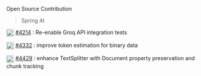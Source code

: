 Open Source Contribution

> Spring AI

<img src="https://github.com/user-attachments/assets/8d59859a-84c9-4af2-9125-128badaf1477" width="20" height="20" style="vertical-align:middle;" /> [#4214](https://github.com/spring-projects/spring-ai/pull/4214) : Re-enable Groq API integration tests

<img src="https://github.com/user-attachments/assets/8d59859a-84c9-4af2-9125-128badaf1477" width="20" height="20" style="vertical-align:middle;" /> [#4332](https://github.com/spring-projects/spring-ai/pull/4332)
: improve token estimation for binary data

<img src="https://github.com/user-attachments/assets/8d59859a-84c9-4af2-9125-128badaf1477" width="20" height="20" style="vertical-align:middle;" /> [#4429](https://github.com/spring-projects/spring-ai/pull/4429)
: enhance TextSplitter with Document property preservation and chunk tracking
